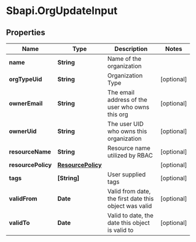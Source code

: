 # Sbapi.OrgUpdateInput

## Properties

Name | Type | Description | Notes
------------ | ------------- | ------------- | -------------
**name** | **String** | Name of the organization | 
**orgTypeUid** | **String** | Organization Type | [optional] 
**ownerEmail** | **String** | The email address of the user who owns this org | [optional] 
**ownerUid** | **String** | The user UID who owns this organization | [optional] 
**resourceName** | **String** | Resource name utilized by RBAC | [optional] 
**resourcePolicy** | [**ResourcePolicy**](ResourcePolicy.md) |  | [optional] 
**tags** | **[String]** | User supplied tags | [optional] 
**validFrom** | **Date** | Valid from date, the first date this object was valid | [optional] 
**validTo** | **Date** | Valid to date, the date this object is valid to | [optional] 


